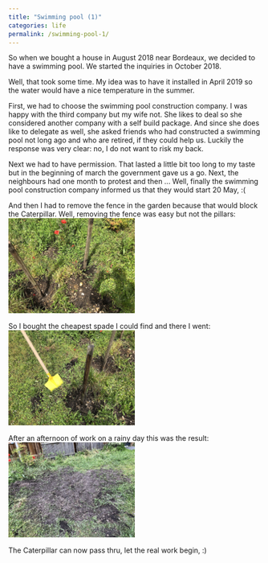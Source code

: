 ```yaml
---
title: "Swimming pool (1)"
categories: life
permalink: /swimming-pool-1/
---
```

So when we bought a house in August 2018 near Bordeaux, we decided to have a
swimming pool. We started the inquiries in October 2018.

<!--more-->

Well, that took some time. My idea was to have it installed in April 2019 so
the water would have a nice temperature in the summer.

First, we had to choose the swimming pool construction company. I was happy
with the third company but my wife not. She likes to deal so she considered
another company with a self build package. And since she does like to delegate
as well, she asked friends who had constructed a swimming pool not long ago
and who are retired, if they could help us. Luckily the response was very
clear: no, I do not want to risk my back.

Next we had to have permission. That lasted a little bit too long to
my taste but in the beginning of march the government gave us a go. Next, the
neighbours had one month to protest and then ... Well, finally the swimming
pool construction company informed us that they would start 20 May, :(

And then I had to remove the fence in the garden because that would block the
Caterpillar. Well, removing the fence was easy but not the pillars: <br /><img src="/assets/images/swimming-pool/picture-1.jpg" alt="the pillars" width="50%"/>

So I bought the cheapest spade I could find and there I went: <br /><img src="/assets/images/swimming-pool/picture-2.jpg" alt="the spade" width="50%"/>

After an afternoon of work on a rainy day this was the result: <br /><img src="/assets/images/swimming-pool/picture-3.jpg" alt="no obstacles" width="50%"/>

The Caterpillar can now pass thru, let the real work begin, :)



